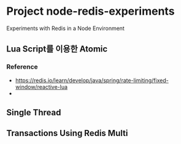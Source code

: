 # Project node-redis-experiments
Experiments with Redis in a Node Environment

## Lua Script를 이용한 Atomic

### Reference
  - https://redis.io/learn/develop/java/spring/rate-limiting/fixed-window/reactive-lua
  - 

## Single Thread
## Transactions Using Redis Multi
## 
